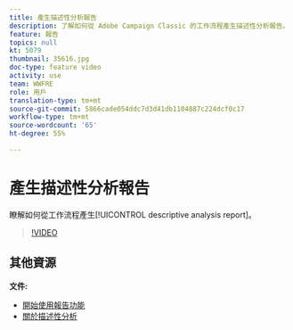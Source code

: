 ```yaml
---
title: 產生描述性分析報告
description: 了解如何從 Adobe Campaign Classic 的工作流程產生描述性分析報告。
feature: 報告
topics: null
kt: 5079
thumbnail: 35616.jpg
doc-type: feature video
activity: use
team: WWFRE
role: 用戶
translation-type: tm+mt
source-git-commit: 5866cade054ddc7d3d41db1104887c224dcf0c17
workflow-type: tm+mt
source-wordcount: '65'
ht-degree: 55%

---
```



# 產生描述性分析報告

瞭解如何從工作流程產生[!UICONTROL descriptive analysis report]。

>[!VIDEO](https://video.tv.adobe.com/v/35616?quality=12)

## 其他資源

**文件:**

* [開始使用報告功能](https://docs.adobe.com/content/help/en/campaign-classic/using/reporting/reporting-in-adobe-campaign/about-adobe-campaign-reporting-tools.html)
* [關於描述性分析](https://docs.adobe.com/content/help/en/campaign-classic/using/reporting/analyzing-populations/about-descriptive-analysis.html)
